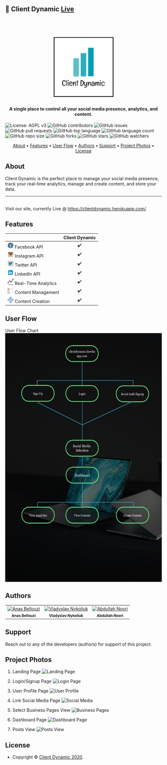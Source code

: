 ## 🚀 Client Dynamic [Live](https://clientdynamic.herokuapp.com/)

<h1 align="center">
  <br>
  <a href="https://clientdynamic.herokuapp.com/"><img src="assets/images/logop.png" alt="logo" width="200" height="200"></a>
</h1>

<h4 align="center">A single place to control all your social media presence, analytics, and content.</h4>

<p align="center">

<!-- ![Website](https://img.shields.io/website?up_message=online&url=https%3A%2F%2Fclientdynamic.herokuapp.com%2F) -->
<!-- ![Snyk Vulnerabilities for GitHub Repo](https://img.shields.io/snyk/vulnerabilities/github/vladyslavnUA/client-dynamic) -->
![License: AGPL v3](https://img.shields.io/badge/License-AGPL%20v3-blue.svg)
![GitHub contributors](https://img.shields.io/github/contributors/vladyslavnUA/client-dynamic)
![GitHub issues](https://img.shields.io/github/issues/vladyslavnUA/client-dynamic)
![GitHub pull requests](https://img.shields.io/github/issues-pr/vladyslavnUA/client-dynamic)
![GitHub top language](https://img.shields.io/github/languages/top/vladyslavnUA/client-dynamic)
![GitHub language count](https://img.shields.io/github/languages/count/vladyslavnUA/client-dynamic)
![GitHub repo size](https://img.shields.io/github/repo-size/vladyslavnUA/client-dynamic)
![GitHub forks](https://img.shields.io/github/forks/vladyslavnUA/client-dynamic?style=social)
![GitHub stars](https://img.shields.io/github/stars/vladyslavnUA/client-dynamic?style=social)
![GitHub watchers](https://img.shields.io/github/watchers/vladyslavnUA/client-dynamic?style=social)

</p>

<p align="center">
  <a href="#about">About</a> •
  <a href="#features">Features</a> •
  <a href="#user-flow">User Flow</a> •
  <a href="#authors">Authors</a> •
  <a href="#support">Support</a> •
  <a href="#project-photos">Project Photos</a> •
  <a href="#license">License</a>
</p>

## About
Client Dynamic is the perfect place to manage your social media presence, track your real-time analytics, manage and create content, and store your data.

---
<br>Visit our site, currently Live @ https://clientdynamic.herokuapp.com/

## Features

|                            | Client Dynamic  |
| -------------------------- | :----------------: |
| <img src="assets/images/fb.png" alt="fb" width="20" height="20"> Facebook API            |         ✔️         |        ✔️        |
| <img src="assets/images/ins.png" alt="in" width="20" height="20"> Instagram API             |         ✔️         |        ✔️        |
| <img src="assets/images/tw.png" alt="tw" width="20" height="20"> Twitter API        |         ✔️         |        ✔️        |
| <img src="assets/images/in.png" alt="in" width="20" height="20"> LinkedIn API |         ✔️         |        ✔️        |
| <img src="assets/images/an.png" alt="an" width="20" height="20"> Real-Time Analytics          |         ✔️         |        ✔️        |
| <img src="assets/images/cm.png" alt="cm" width="20" height="20"> Content Management          |         ✔️         |        ✔️        |
| <img src="assets/images/cc.png" alt="cc" width="20" height="20"> Content Creation          |         ✔️         |        ✔️        |

## User Flow
User Flow Chart
<br>
<img src="assets/images/flow.jpg" alt="flow" width="550" height="800">

## Authors

<table>
  <tr>
    <td align="center"><a href="https://github.com/anbellouzi"><img src="https://avatars0.githubusercontent.com/u/12688642?v=4" alt="Anas Bellouzi" width="85px;"/><br><sub><b>Anas Bellouzi</b></td>
    <td align="center"><a href="https://github.com/vladyslavnUA"><img src="https://avatars0.githubusercontent.com/u/37787869?v=4" alt="Vladyslav Nykoliuk" width="85px;"/><br><sub><b>Vladyslav Nykoliuk</b></td>
    <td align="center"><a href="https://github.com/AbdullahNoori"><img src="https://avatars2.githubusercontent.com/u/51065314?v=4" alt="Abdullah Noori" width="85px;"/><br><sub><b>Abdullah Noori</b></td>
  </tr>
</table>

## Support

Reach out to any of the developers (authors) for support of this project.

## Project Photos
1. Landing Page
![Landing Page](https://i.imgur.com/T3Q2JvR.png)

2. Login/Signup Page
![Login Page](https://i.imgur.com/h6d5s7L.png)

3. User Profile Page
![User Profile](https://i.imgur.com/88HVOtB.png)

4. Link Social Media Page
![Social Media](https://i.imgur.com/t80xntA.png)

5. Select Business Pages View
![Business Pages](https://i.imgur.com/pIowXR9.png)

6. Dashboard Page
![Dashboard Page](https://i.imgur.com/oyuXzDZ.png)

7. Posts View
![Posts View](https://i.imgur.com/05cmY9R.png)

## License

- Copyright © [Client Dynamic 2020](https://clientdynamic.herokuapp.com/ "Client Dynamic Live").


